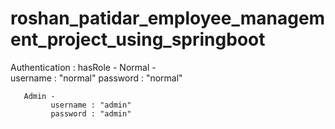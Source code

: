 ﻿# roshan_patidar_employee_management_project_using_springboot
Authentication : 
hasRole - 
       Normal -  
             username : "normal"
             password : "normal"

       Admin - 
             username : "admin"
             password : "admin"



             
